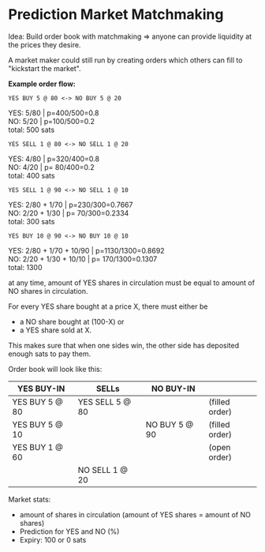 # Prediction Market Matchmaking

Idea:
Build order book with matchmaking => anyone can provide liquidity at the prices they desire.

A market maker could still run by creating orders which others can fill to "kickstart the market".


**Example order flow:**

`YES BUY 5 @ 80 <-> NO BUY 5 @ 20`

YES: 5/80 | p=400/500=0.8<br/>
NO: 5/20 | p=100/500=0.2<br/>
total: 500 sats

`YES SELL 1 @ 80 <-> NO SELL 1 @ 20`

YES: 4/80 | p=320/400=0.8<br/>
NO: 4/20 | p= 80/400=0.2<br/>
total: 400 sats

`YES SELL 1 @ 90 <-> NO SELL 1 @ 10`

YES: 2/80 + 1/70 | p=230/300=0.7667<br/>
NO: 2/20 + 1/30 | p= 70/300=0.2334<br/>
total: 300 sats

`YES BUY 10 @ 90 <-> NO BUY 10 @ 10`

YES: 2/80 + 1/70 + 10/90 | p=1130/1300=0.8692<br/>
NO: 2/20 + 1/30 + 10/10 | p= 170/1300=0.1307<br/>
total: 1300

at any time, amount of YES shares in circulation must be equal to amount of NO shares in circulation.

For every YES share bought at a price X, there must either be
* a NO share bought at (100-X) or
* a YES share sold at X.

This makes sure that when one sides win, the other side has deposited enough sats to pay them.

Order book will look like this:

| YES BUY-IN     | SELLs           | NO BUY-IN     |                |
| -------------- |---------------- |---------------|----------------|
| YES BUY 5 @ 80 | YES SELL 5 @ 80 |               | (filled order)
| YES BUY 5 @ 10 |                 | NO BUY 5 @ 90 | (filled order)
| YES BUY 1 @ 60 |                 |               | (open order)
|                | NO SELL 1 @ 20  |               |

Market stats:

* amount of shares in circulation (amount of YES shares = amount of NO shares)
* Prediction for YES and NO (%)
* Expiry: 100 or 0 sats


